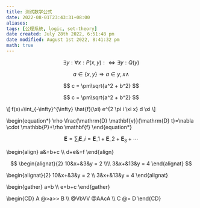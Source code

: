 ```yaml
---
title: 测试数学公式
date: 2022-08-01T23:43:31+08:00
aliases: 
tags: [公理系统, logic, set-theory]
date created: July 28th 2022, 6:51:48 pm
date modified: August 1st 2022, 8:41:32 pm
math: true
---
```


$$\exists y:\forall x:P\left( x,y \right) :\Leftrightarrow \exists y:Q\left( y \right) $$


$$  a\in \{ x,y \} \Rightarrow a\in { y,x } \land $$

$$ c = \pm\sqrt{a^2 + b^2} $$

$$ c = \pm\sqrt{a^2 + b^2} $$

\\[ f(x)=\int_{-\infty}^{\infty} \hat{f}(\xi) e^{2 \pi i \xi x} d \xi \\]

\begin{equation*}
  \rho \frac{\mathrm{D} \mathbf{v}}{\mathrm{D} t}=\nabla \cdot \mathbb{P}+\rho \mathbf{f}
\end{equation*}

$$
  \mathbf{E}=\sum_{i} \mathbf{E}\_{i}=\mathbf{E}\_{1}+\mathbf{E}\_{2}+\mathbf{E}_{3}+\cdots
$$

\begin{align}
  a&=b+c \\\\
  d+e&=f
\end{align}

$$
\begin{alignat}{2}
   10&x+&3&y = 2 \\\\
   3&x+&13&y = 4
\end{alignat}
$$


\begin{alignat}{2}
   10&x+&3&y = 2 \\\\
   3&x+&13&y = 4
\end{alignat}

\begin{gather}
   a=b \\\\
   e=b+c
\end{gather}

\begin{CD}
   A @>a\>> B \\\\
@VbVV @AAcA \\\\
   C @= D
\end{CD}
